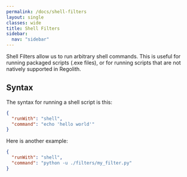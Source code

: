 ```yaml
---
permalink: /docs/shell-filters
layout: single
classes: wide
title: Shell Filters
sidebar:
  nav: "sidebar"
---
```


Shell Filters allow us to run arbitrary shell commands. This is useful for running packaged scripts (.exe files), or for running scripts that are not natively supported in Regolith.

## Syntax
The syntax for running a shell script is this:

```json
{
  "runWith": "shell",
  "command": "echo 'hello world'"
}
```

Here is another example:

```json
{
  "runWith": "shell",
  "command": "python -u ./filters/my_filter.py"
}
```
